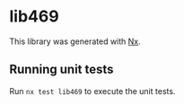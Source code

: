 # lib469

This library was generated with [Nx](https://nx.dev).

## Running unit tests

Run `nx test lib469` to execute the unit tests.
